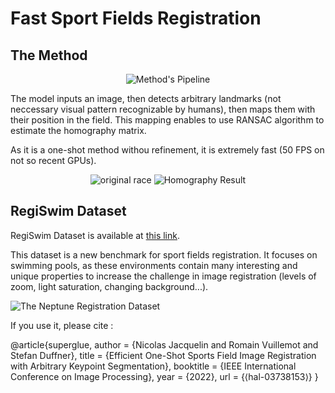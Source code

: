 # Fast Sport Fields Registration

## The Method

<p align="center">
  <img src="/images/pipeline.png" alt="Method's Pipeline" />
</p>

The model inputs an image, then detects arbitrary landmarks (not neccessary visual pattern recognizable by humans), then maps them with their position in the field. This mapping enables to use RANSAC algorithm to estimate the homography matrix.

As it is a one-shot method withou refinement, it is extremely fast (50 FPS on not so recent GPUs).

<p align="center">
  <img src="/images/race.gif" alt="original race">
  <img src="/images/homography.gif" alt="Homography Result" />
</p>


## RegiSwim Dataset
RegiSwim Dataset is available at [this link](https://drive.google.com/drive/u/0/folders/18BjEKYf5T2HYWi5k_rpXSmLtY92_md2g).



This dataset is a new benchmark for sport fields registration. It focuses on swimming pools, as these environments contain many interesting and unique properties to increase the challenge in image registration (levels of zoom, light saturation, changing background...).

![The Neptune Registration Dataset](/images/dataset.png)

 If you use it, please cite :
 
 @article{superglue,
  author    = {Nicolas Jacquelin and Romain Vuillemot and Stefan Duffner},
  title     = {Efficient One-Shot Sports Field Image Registration with Arbitrary Keypoint Segmentation},
  booktitle = {IEEE International Conference on Image Processing},
  year      = {2022},
  url       = {⟨hal-03738153⟩}
}
